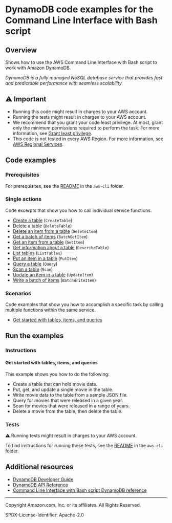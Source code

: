 <!--Generated by WRITEME on 2023-09-07 15:08:02.300864 (UTC)-->
# DynamoDB code examples for the Command Line Interface with Bash script

## Overview

Shows how to use the AWS Command Line Interface with Bash script to work with Amazon DynamoDB.

<!--custom.overview.start-->
<!--custom.overview.end-->

*DynamoDB is a fully managed NoSQL database service that provides fast and predictable performance with seamless scalability.*

## ⚠ Important

* Running this code might result in charges to your AWS account.
* Running the tests might result in charges to your AWS account.
* We recommend that you grant your code least privilege. At most, grant only the minimum permissions required to perform the task. For more information, see [Grant least privilege](https://docs.aws.amazon.com/IAM/latest/UserGuide/best-practices.html#grant-least-privilege).
* This code is not tested in every AWS Region. For more information, see [AWS Regional Services](https://aws.amazon.com/about-aws/global-infrastructure/regional-product-services).

<!--custom.important.start-->
<!--custom.important.end-->

## Code examples

### Prerequisites

For prerequisites, see the [README](../../README.md#Prerequisites) in the `aws-cli` folder.


<!--custom.prerequisites.start-->
<!--custom.prerequisites.end-->

### Single actions

Code excerpts that show you how to call individual service functions.

* [Create a table](dynamodb_operations.sh#L22) (`CreateTable`)
* [Delete a table](dynamodb_operations.sh#L936) (`DeleteTable`)
* [Delete an item from a table](dynamodb_operations.sh#L477) (`DeleteItem`)
* [Get a batch of items](dynamodb_operations.sh#L840) (`BatchGetItem`)
* [Get an item from a table](dynamodb_operations.sh#L382) (`GetItem`)
* [Get information about a table](dynamodb_operations.sh#L126) (`DescribeTable`)
* [List tables](dynamodb_operations.sh#L907) (`ListTables`)
* [Put an item in a table](dynamodb_operations.sh#L200) (`PutItem`)
* [Query a table](dynamodb_operations.sh#L556) (`Query`)
* [Scan a table](dynamodb_operations.sh#L664) (`Scan`)
* [Update an item in a table](dynamodb_operations.sh#L283) (`UpdateItem`)
* [Write a batch of items](dynamodb_operations.sh#L772) (`BatchWriteItem`)

### Scenarios

Code examples that show you how to accomplish a specific task by calling multiple
functions within the same service.

* [Get started with tables, items, and queries](scenario_getting_started_movies.sh) 

## Run the examples

### Instructions


<!--custom.instructions.start-->
<!--custom.instructions.end-->



#### Get started with tables, items, and queries

This example shows you how to do the following:

* Create a table that can hold movie data.
* Put, get, and update a single movie in the table.
* Write movie data to the table from a sample JSON file.
* Query for movies that were released in a given year.
* Scan for movies that were released in a range of years.
* Delete a movie from the table, then delete the table.

<!--custom.scenario_prereqs.dynamodb_Scenario_GettingStartedMovies.start-->
<!--custom.scenario_prereqs.dynamodb_Scenario_GettingStartedMovies.end-->


<!--custom.scenarios.dynamodb_Scenario_GettingStartedMovies.start-->
<!--custom.scenarios.dynamodb_Scenario_GettingStartedMovies.end-->

### Tests

⚠ Running tests might result in charges to your AWS account.


To find instructions for running these tests, see the [README](../../README.md#Tests)
in the `aws-cli` folder.



<!--custom.tests.start-->
<!--custom.tests.end-->

## Additional resources

* [DynamoDB Developer Guide](https://docs.aws.amazon.com/amazondynamodb/latest/developerguide/Introduction.html)
* [DynamoDB API Reference](https://docs.aws.amazon.com/amazondynamodb/latest/APIReference/Welcome.html)
* [Command Line Interface with Bash script DynamoDB reference](https://awscli.amazonaws.com/v2/documentation/api/latest/reference/dynamodb/index.html)

<!--custom.resources.start-->
<!--custom.resources.end-->

---

Copyright Amazon.com, Inc. or its affiliates. All Rights Reserved.

SPDX-License-Identifier: Apache-2.0